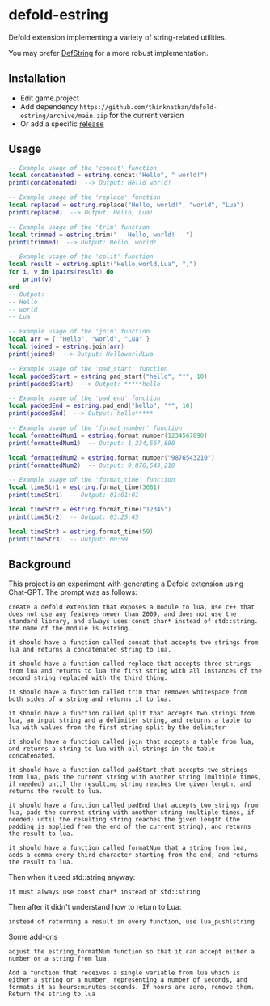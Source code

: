 # defold-estring

Defold extension implementing a variety of string-related utilities.

You may prefer [DefString](https://github.com/subsoap/defstring) for a more robust implementation.

## Installation

- Edit game.project
- Add dependency `https://github.com/thinknathan/defold-estring/archive/main.zip` for the current version
- Or add a specific [release](https://github.com/thinknathan/defold-estring/releases)

## Usage

```lua
-- Example usage of the 'concat' function
local concatenated = estring.concat("Hello", " world!")
print(concatenated)  --> Output: Hello world!

-- Example usage of the 'replace' function
local replaced = estring.replace("Hello, world!", "world", "Lua")
print(replaced)  --> Output: Hello, Lua!

-- Example usage of the 'trim' function
local trimmed = estring.trim("   Hello, world!   ")
print(trimmed)  --> Output: Hello, world!

-- Example usage of the 'split' function
local result = estring.split("Hello,world,Lua", ",")
for i, v in ipairs(result) do
    print(v)
end
-- Output:
-- Hello
-- world
-- Lua

-- Example usage of the 'join' function
local arr = { "Hello", "world", "Lua" }
local joined = estring.join(arr)
print(joined)  --> Output: HelloworldLua

-- Example usage of the 'pad_start' function
local paddedStart = estring.pad_start("hello", "*", 10)
print(paddedStart)  --> Output: *****hello

-- Example usage of the 'pad_end' function
local paddedEnd = estring.pad_end("hello", "*", 10)
print(paddedEnd)  --> Output: hello*****

-- Example usage of the 'format_number' function
local formattedNum1 = estring.format_number(1234567890)
print(formattedNum1)  -- Output: 1,234,567,890

local formattedNum2 = estring.format_number("9876543210")
print(formattedNum2)  -- Output: 9,876,543,210

-- Example usage of the 'format_time' function
local timeStr1 = estring.format_time(3661)
print(timeStr1)  -- Output: 01:01:01

local timeStr2 = estring.format_time("12345")
print(timeStr2)  -- Output: 03:25:45

local timeStr3 = estring.format_time(59)
print(timeStr3)  -- Output: 00:59
```

## Background

This project is an experiment with generating a Defold extension using Chat-GPT. The prompt was as follows:

```
create a defold extension that exposes a module to lua, use c++ that does not use any features newer than 2009, and does not use the standard library, and always uses const char* instead of std::string. the name of the module is estring.

it should have a function called concat that accepts two strings from lua and returns a concatenated string to lua.

it should have a function called replace that accepts three strings from lua and returns to lua the first string with all instances of the second string replaced with the third thing.

it should have a function called trim that removes whitespace from both sides of a string and returns it to lua.

it should have a function called split that accepts two strings from lua, an input string and a delimiter string, and returns a table to lua with values from the first string split by the delimiter

it should have a function called join that accepts a table from lua, and returns a string to lua with all strings in the table concatenated.

it should have a function called padStart that accepts two strings from lua, pads the current string with another string (multiple times, if needed) until the resulting string reaches the given length, and returns the result to lua.

it should have a function called padEnd that accepts two strings from lua, pads the current string with another string (multiple times, if needed) until the resulting string reaches the given length (the padding is applied from the end of the current string), and returns the result to lua.

it should have a function called formatNum that a string from lua, adds a comma every third character starting from the end, and returns the result to lua.
```

Then when it used std::string anyway:

```
it must always use const char* instead of std::string
```

Then after it didn't understand how to return to Lua:

```
instead of returning a result in every function, use lua_pushlstring
```

Some add-ons

```
adjust the estring_formatNum function so that it can accept either a number or a string from lua.
```

```
Add a function that receives a single variable from lua which is either a string or a number, representing a number of seconds, and formats it as hours:minutes:seconds. If hours are zero, remove them. Return the string to lua
```
